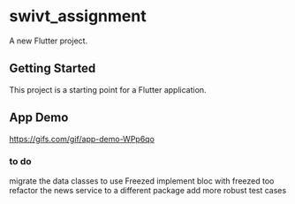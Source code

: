# swivt_assignment

A new Flutter project.

## Getting Started

This project is a starting point for a Flutter application.

## App Demo

https://gifs.com/gif/app-demo-WPp6qo

### to do
migrate the data classes to use Freezed
implement bloc with freezed too
refactor the news service to a different package
add more robust test cases
